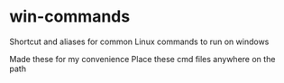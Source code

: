 # win-commands
Shortcut and aliases for common Linux commands to run on windows

Made these for my convenience
Place these cmd files anywhere on the path 
